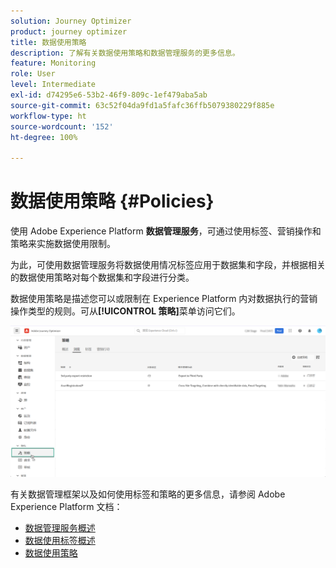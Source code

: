 ```yaml
---
solution: Journey Optimizer
product: journey optimizer
title: 数据使用策略
description: 了解有关数据使用策略和数据管理服务的更多信息。
feature: Monitoring
role: User
level: Intermediate
exl-id: d74295e6-53b2-46f9-809c-1ef479aba5ab
source-git-commit: 63c52f04da9fd1a5fafc36ffb5079380229f885e
workflow-type: ht
source-wordcount: '152'
ht-degree: 100%

---
```


# 数据使用策略 {#Policies}


使用 Adobe Experience Platform **数据管理服务**，可通过使用标签、营销操作和策略来实施数据使用限制。

为此，可使用数据管理服务将数据使用情况标签应用于数据集和字段，并根据相关的数据使用策略对每个数据集和字段进行分类。

数据使用策略是描述您可以或限制在 Experience Platform 内对数据执行的营销操作类型的规则。可从&#x200B;**[!UICONTROL 策略]**&#x200B;菜单访问它们。

![](assets/policies.png)

有关数据管理框架以及如何使用标签和策略的更多信息，请参阅 Adobe Experience Platform 文档：

* [数据管理服务概述](https://experienceleague.adobe.com/docs/experience-platform/data-governance/home.html?lang=zh-Hans)
* [数据使用标签概述](https://experienceleague.adobe.com/docs/experience-platform/data-governance/labels/overview.html?lang=zh-Hans)
* [数据使用策略](https://experienceleague.adobe.com/docs/experience-platform/data-governance/policies/overview.html?lang=zh-Hans)
